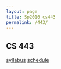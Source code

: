```yaml
---
layout: page
title: Sp2016 cs443
permalink: /443/
---
```


CS 443
-----

[syllabus](/443/syllabus/)
[schedule](/443/schedule/)
